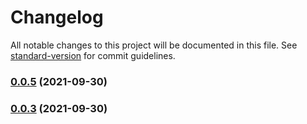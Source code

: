 # Changelog

All notable changes to this project will be documented in this file. See [standard-version](https://github.com/conventional-changelog/standard-version) for commit guidelines.

### [0.0.5](https://github.com/XueMary/vue-validate-directive/compare/v0.0.4...v0.0.5) (2021-09-30)

### [0.0.3](https://github.com/XueMary/vue-validate-directive/compare/v0.0.2...v0.0.3) (2021-09-30)
